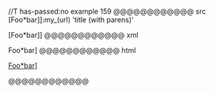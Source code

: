 //T has-passed:no
example 159
@@@@@@@@@@@@ src
[Foo*bar\]]:my_(url) 'title (with parens)'

[Foo*bar\]]
@@@@@@@@@@@@ xml
<?xml version="1.0" encoding="UTF-8"?>
<!DOCTYPE document SYSTEM "CommonMark.dtd">
<document xmlns="http://commonmark.org/xml/1.0">
  <paragraph>
    <link destination="my_(url)" title="title (with parens)">
      <text>Foo*bar]</text>
    </link>
  </paragraph>
</document>
@@@@@@@@@@@@ html
<p><a href="my_(url)" title="title (with parens)">Foo*bar]</a></p>
@@@@@@@@@@@@
